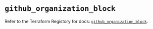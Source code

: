 # `github_organization_block`

Refer to the Terraform Registory for docs: [`github_organization_block`](https://registry.terraform.io/providers/integrations/github/5.23.0/docs/resources/organization_block).
